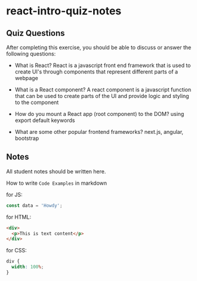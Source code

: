 # react-intro-quiz-notes

## Quiz Questions

After completing this exercise, you should be able to discuss or answer the following questions:

- What is React?
  React is a javascript front end framework that is used to create UI's through components that represent different parts of a webpage

- What is a React component?
  A react component is a javascript function that can be used to create parts of the UI and provide logic and styling to the component

- How do you mount a React app (root component) to the DOM?
  using export default keywords

- What are some other popular frontend frameworks?
  next.js, angular, bootstrap

## Notes

All student notes should be written here.

How to write `Code Examples` in markdown

for JS:

```javascript
const data = 'Howdy';
```

for HTML:

```html
<div>
  <p>This is text content</p>
</div>
```

for CSS:

```css
div {
  width: 100%;
}
```
